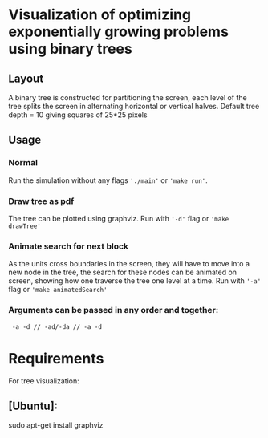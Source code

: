 # Visualization of optimizing exponentially growing problems using binary trees

## Layout
A binary tree is constructed for partitioning the screen,
each level of the tree splits the screen in alternating horizontal or vertical halves.
Default tree depth = 10 giving squares of 25*25 pixels

## Usage

### Normal
Run the simulation without any flags `'./main'` or `'make run'`.
### Draw tree as pdf
The tree can be plotted using graphviz. Run with `'-d'` flag or `'make drawTree'`

### Animate search for next block
As the units cross boundaries in the screen, they will have to move into a new node in the tree, the search for these nodes can be animated on screen, showing how  one traverse the tree one level at a time. Run with `'-a'`  flag or `'make animatedSearch'`

### Arguments can be passed in any order and together:
``` -a -d // -ad/-da // -a -d```


# Requirements
For tree visualization:
## [Ubuntu]:
sudo apt-get install graphviz